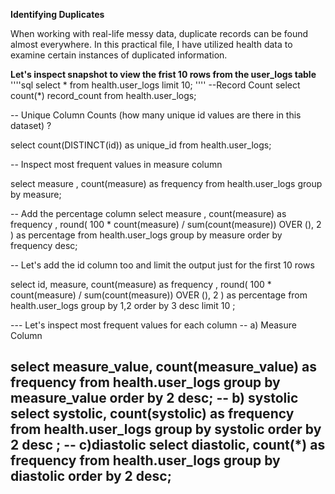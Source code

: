 **Identifying Duplicates**

When working with real-life messy data, duplicate records can be found almost everywhere. In this practical file, I have utilized health data to examine certain 
instances of duplicated information.

**Let's inspect snapshot to view the frist 10 rows from the user_logs table**
''''sql 
select * from 
health.user_logs limit 10;
''''
--Record Count 
select count(*) record_count
from health.user_logs;

-- Unique Column Counts (how many unique id values are there in this dataset) ?

select count(DISTINCT(id)) as unique_id
from health.user_logs;

-- Inspect most frequent values in measure column

select measure , count(measure) as frequency
from health.user_logs
group by measure;

-- Add the percentage column 
select measure , count(measure) as frequency ,
round(
    100 * count(measure) / sum(count(measure)) OVER (),
    2
  ) as percentage
from health.user_logs
group by measure
order by frequency desc;

-- Let's add the id column too and limit the output just for the first 10 rows 

select id, measure, count(measure) as frequency ,
round(
    100 * count(measure) / sum(count(measure)) OVER (),
    2
  ) as percentage
from health.user_logs
group by 1,2
order by 3 desc limit 10 ;



--- Let's inspect most frequent values for each column
-- a) Measure Column 

select measure_value, count(measure_value) as frequency  from
health.user_logs 
group by measure_value 
order by 2 desc;
-- b) systolic
select systolic, count(systolic) as frequency from 
health.user_logs 
group by systolic
order by 2 desc ;
-- c)diastolic
select diastolic, count(*) as frequency from 
health.user_logs 
group by diastolic
order by 2 desc; 
-- 






